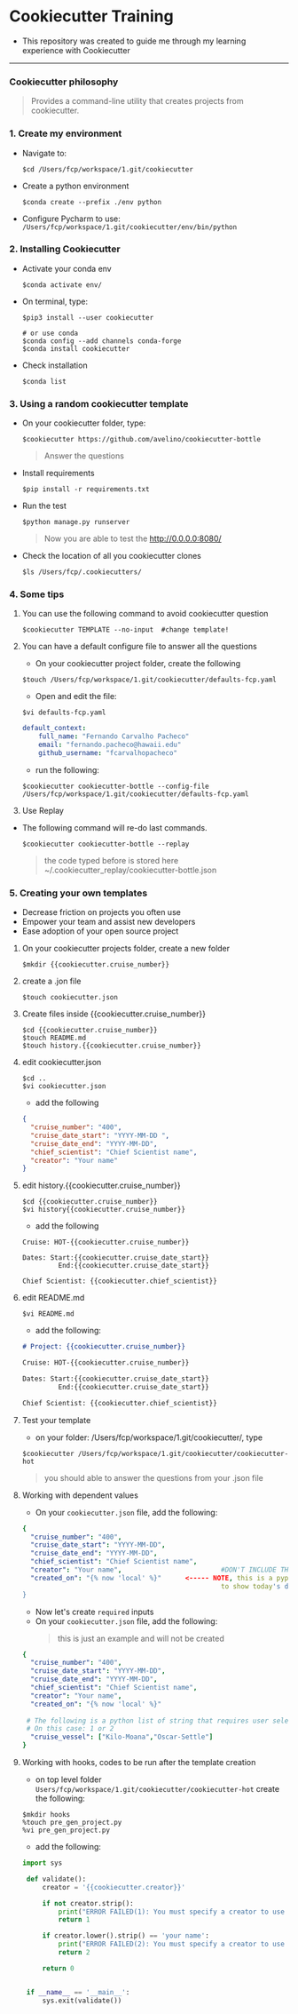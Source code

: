 # Cookiecutter Training

* This repository was created to guide me through my learning experience with Cookiecutter

------------------------------------------------------

### Cookiecutter philosophy

> Provides a command-line utility that creates projects from cookiecutter.

### 1. Create my environment

+ Navigate to:
    ```shell script
    $cd /Users/fcp/workspace/1.git/cookiecutter
    ```

+ Create a python environment
    ```shell script
    $conda create --prefix ./env python
    ```

+ Configure Pycharm to use: `/Users/fcp/workspace/1.git/cookiecutter/env/bin/python`

### 2. Installing Cookiecutter

+ Activate your conda env
    ```shell script
    $conda activate env/
    ```

+ On terminal, type:
    ```shell script
    $pip3 install --user cookiecutter
    
    # or use conda
    $conda config --add channels conda-forge
    $conda install cookiecutter 
    ```
+ Check installation 
    ```shell script
    $conda list
    ```

### 3. Using a random cookiecutter template

+ On your cookiecutter folder, type:
    ```shell script
    $cookiecutter https://github.com/avelino/cookiecutter-bottle
    ```
    > Answer the questions

+ Install requirements
    ```shell script
    $pip install -r requirements.txt
    ```
+ Run the test
    ```shell script
    $python manage.py runserver
    ```
    > Now you are able to test the  http://0.0.0.0:8080/

+ Check the location of all you cookiecutter clones
    ```shell script
    $ls /Users/fcp/.cookiecutters/
    ```

### 4. Some tips

1. You can use the following command to avoid cookiecutter question

    ```shell script
    $cookiecutter TEMPLATE --no-input  #change template!
    ```

2. You can have a default configure file to answer all the questions

    + On your cookiecutter project folder, create the following
    ```shell script
    $touch /Users/fcp/workspace/1.git/cookiecutter/defaults-fcp.yaml
    ```
    
    + Open and edit the file:
    ```shell script
    $vi defaults-fcp.yaml
    ```

    ```yaml
    default_context:
        full_name: "Fernando Carvalho Pacheco"
        email: "fernando.pacheco@hawaii.edu"
        github_username: "fcarvalhopacheco"

    ```

    + run the following:
    ```shell script
    $cookiecutter cookiecutter-bottle --config-file /Users/fcp/workspace/1.git/cookiecutter/defaults-fcp.yaml
    ```

3. Use Replay

+ The following command will re-do last commands. 
    ```shell script
    $cookiecutter cookiecutter-bottle --replay
    ```
    > the code typed before is stored here ~/.cookiecutter_replay/cookiecutter-bottle.json


### 5. Creating your own templates

+ Decrease friction on projects you often use
+ Empower your team and assist new developers
+ Ease adoption of your open source project


1. On your cookiecutter projects folder, create a new folder

    ```shell script
    $mkdir {{cookiecutter.cruise_number}}
    ```

2. create a .jon file

    ```shell script
    $touch cookiecutter.json
    ```

3. Create files inside {{cookiecutter.cruise_number}}

    ```shell script
    $cd {{cookiecutter.cruise_number}}
    $touch README.md
    $touch history.{{cookiecutter.cruise_number}}
    ```

4. edit cookiecutter.json

    ```shell script
    $cd ..
    $vi cookiecutter.json 
    ```

    + add the following 

    ```json
    {
      "cruise_number": "400",
      "cruise_date_start": "YYYY-MM-DD ",
      "cruise_date_end": "YYYY-MM-DD",
      "chief_scientist": "Chief Scientist name",
      "creator": "Your name"
    }
    ```

5. edit history.{{cookiecutter.cruise_number}}

    ```shell script
    $cd {{cookiecutter.cruise_number}}
    $vi history{{cookiecutter.cruise_number}}
    ```

    + add the following

    ```text
    Cruise: HOT-{{cookiecutter.cruise_number}}

    Dates: Start:{{cookiecutter.cruise_date_start}}
             End:{{cookiecutter.cruise_date_start}}

    Chief Scientist: {{cookiecutter.chief_scientist}}
    ```

6. edit README.md

    ```shell script
    $vi README.md
    ```

    + add the following:

    ```markdown
    # Project: {{cookiecutter.cruise_number}}

    Cruise: HOT-{{cookiecutter.cruise_number}}

    Dates: Start:{{cookiecutter.cruise_date_start}}
             End:{{cookiecutter.cruise_date_start}}

    Chief Scientist: {{cookiecutter.chief_scientist}}
    ```

7. Test your template

    + on your folder:  /Users/fcp/workspace/1.git/cookiecutter/, type

    ```shell script
    $cookiecutter /Users/fcp/workspace/1.git/cookiecutter/cookiecutter-hot
    ```
    > you should able to answer the questions from your .json file

8. Working with dependent values

    + On your `cookiecutter.json` file, add the following:
    
    ```yaml
    {
      "cruise_number": "400",
      "cruise_date_start": "YYYY-MM-DD",
      "cruise_date_end": "YYYY-MM-DD",
      "chief_scientist": "Chief Scientist name",
      "creator": "Your name",                         #DON'T INCLUDE THE BELOW NOTE  
      "created_on": "{% now 'local' %}"      <----- NOTE, this is a pypi extension
                                                      to show today's date
    }
    ```
   
   + Now let's create `required` inputs
   + On your `cookiecutter.json` file, add the following:
        > this is just an example and will not be created

    ```yaml   
    {
      "cruise_number": "400",
      "cruise_date_start": "YYYY-MM-DD",
      "cruise_date_end": "YYYY-MM-DD",
      "chief_scientist": "Chief Scientist name",
      "creator": "Your name",
      "created_on": "{% now 'local' %}"
      
     # The following is a python list of string that requires user selection!
     # On this case: 1 or 2 
      "cruise_vessel": ["Kilo-Moana","Oscar-Settle"] 
    }
    ```
   
9. Working with hooks, codes to be run after the template creation
    
    + on top level folder  `Users/fcp/workspace/1.git/cookiecutter/cookiecutter-hot`
      create the following:
    
    ```shell script
    $mkdir hooks
    %touch pre_gen_project.py
    %vi pre_gen_project.py
    ```
   + add the following:
   
   ```python
   import sys

    def validate():
        creator = '{{cookiecutter.creator}}'

        if not creator.strip():
            print("ERROR FAILED(1): You must specify a creator to use this template")
            return 1

        if creator.lower().strip() == 'your name':
            print("ERROR FAILED(2): You must specify a creator to use this template")
            return 2

        return 0


    if __name__ == '__main__':
        sys.exit(validate())  
   ```
   
    
